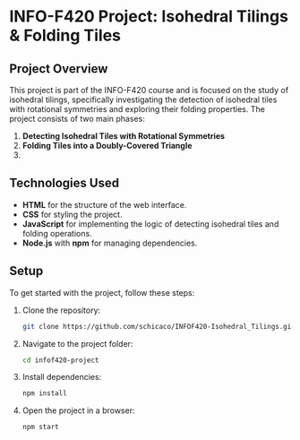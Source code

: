 # INFO-F420 Project: Isohedral Tilings & Folding Tiles

## Project Overview

This project is part of the INFO-F420 course and is focused on the study of isohedral tilings, specifically investigating the detection of isohedral tiles with rotational symmetries and exploring their folding properties. The project consists of two main phases:

1. **Detecting Isohedral Tiles with Rotational Symmetries**
2. **Folding Tiles into a Doubly-Covered Triangle**
3. 
## Technologies Used

- **HTML** for the structure of the web interface.
- **CSS** for styling the project.
- **JavaScript** for implementing the logic of detecting isohedral tiles and folding operations.
- **Node.js** with **npm** for managing dependencies.

## Setup

To get started with the project, follow these steps:

1. Clone the repository:

   ```bash
   git clone https://github.com/schicaco/INFOF420-Isohedral_Tilings.git
   ```

2.	Navigate to the project folder:

    ```bash
    cd infof420-project
    ```


3.	Install dependencies:

    ```bash
    npm install
    ```


4.	Open the project in a browser:

    ```bash
    npm start
    ```

